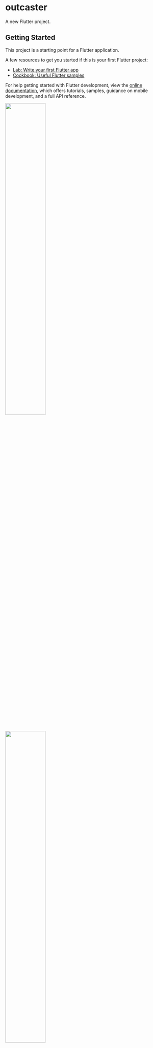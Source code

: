 # outcaster

A new Flutter project.

## Getting Started

This project is a starting point for a Flutter application.

A few resources to get you started if this is your first Flutter project:

- [Lab: Write your first Flutter app](https://docs.flutter.dev/get-started/codelab)
- [Cookbook: Useful Flutter samples](https://docs.flutter.dev/cookbook)

For help getting started with Flutter development, view the
[online documentation](https://docs.flutter.dev/), which offers tutorials,
samples, guidance on mobile development, and a full API reference.

<p>
<img src = "https://user-images.githubusercontent.com/120082183/236122125-0ef2c6cb-abe7-4b87-a70a-ae0e00f4f595.jpg" height="50%"width="50%">
</p>

<p>
<img src = "https://user-images.githubusercontent.com/120082183/236122129-60f95d98-c543-4e5d-a2f2-d2d81d145b62.jpg" height="50%"width="50%">
</p>

<p>
<img src = "https://user-images.githubusercontent.com/120082183/236122140-8755c133-a5f6-4aba-b729-c51de50c6cda.jpg" height="50%"width="50%">
</p>
